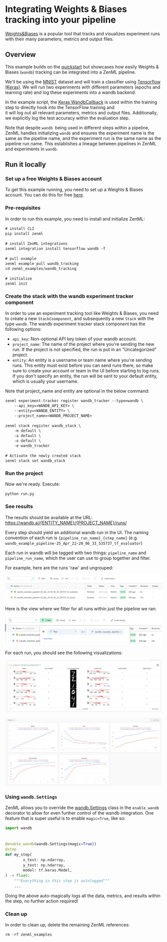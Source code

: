 # Integrating Weights & Biases tracking into your pipeline

[Weights&Biases](https://wandb.ai/site/experiment-tracking) is a popular
tool that tracks and visualizes experiment runs with their many parameters,
metrics and output files.

## Overview

This example builds on the [quickstart](../quickstart) but showcases how easily
Weights & Biases (`wandb`) tracking can be integrated into a ZenML pipeline.

We'll be using the [MNIST](http://yann.lecun.com/exdb/mnist/) dataset and
will train a classifier using [Tensorflow (Keras)](https://www.tensorflow.org/).
We will run two experiments with different parameters (epochs and learning rate)
and log these experiments into a wandb backend. 

In the example script, the [Keras WandbCallback](https://docs.wandb.ai/ref/python/integrations/keras/wandbcallback) is
used within the training step to directly hook into the TensorFlow training and  
it will log out all relevant parameters, metrics and output files. Additionally,
we explicitly log the test accuracy within the evaluation step.

Note that despite `wandb `being used in different steps within a pipeline, ZenML handles initializing `wandb` 
and ensures the experiment name is the same as the pipeline name, and the experiment run is the same name 
as the pipeline run name. This establishes a lineage between pipelines in ZenML and experiments in `wandb`.

## Run it locally

### Set up a free Weights & Biases account
To get this example running, you need to set up a Weights & Biases account. You can do this for free [here](https://wandb.ai/login?signup=true).

### Pre-requisites
In order to run this example, you need to install and initialize ZenML:

```shell
# install CLI
pip install zenml

# install ZenML integrations
zenml integration install tensorflow wandb -f

# pull example
zenml example pull wandb_tracking
cd zenml_examples/wandb_tracking

# initialize
zenml init
```

### Create the stack with the wandb experiment tracker component

In order to use an experiment tracking tool like Weights & Biases, you need to create a new `StackCoomponent`,  and 
subsequently a new `Stack` with the type `wandb`. The wandb experiment tracker stack component has the following options:

- `api_key`: Non-optional API key token of your wandb account.
- `project_name`: The name of the project where you're sending the new run. If the project is not specified, the run is put in an "Uncategorized" project.
- `entity`: An entity is a username or team name where you're sending runs. This entity must exist before you can send runs there, so make sure to create your account or team in the UI before starting to log runs. If you don't specify an entity, the run will be sent to your default entity, which is usually your username. 

Note that project_name and entity are optional in the below command:

```shell
zenml experiment-tracker register wandb_tracker --type=wandb \
    --api_key=<WANDB_API_KEY> \
    --entity=<WANDB_ENTITY> \
    --project_name=<WANDB_PROJECT_NAME>

zenml stack register wandb_stack \
    -m default \
    -a default \
    -o default \
    -e wandb_tracker
    
# Activate the newly created stack
zenml stack set wandb_stack
```

### Run the project
Now we're ready. Execute:

```shell
python run.py
```

### See results
The results should be available at the URL: https://wandb.ai/{ENTITY_NAME}/{PROJECT_NAME}/runs/

Every step should yield an additional wandb run in the UI. The naming convention of each run is `{pipeline_run_name}_{step_name}` (e.g. `wandb_example_pipeline-25_Apr_22-20_06_33_535737_tf_evaluator`)

Each run in wandb will be tagged with two things: `pipeline_name` and `pipeline_run_name`, which the user can use to group together and filter. 

For example, here are the runs 'raw' and ungrouped:

![Chart Results](assets/wandb_runs_ungrouped.png)

Here is the view where we filter for all runs within just the pipeline we ran:

![Chart Results](assets/wandb_grouped.png)

For each run, you should see the following visualizations:

![Table Results](assets/wandb_table_results.png)

![Chart Results](assets/wandb_charts_results.png)


### Using `wandb.Settings`

ZenML allows you to override the [wandb.Settings](https://github.com/wandb/client/blob/master/wandb/sdk/wandb_settings.py#L353) 
class in the `enable_wandb` decorator to allow for even further control of the wandb integration. One feature that is super useful 
is to enable `magic=True`, like so:

```python
import wandb


@enable_wandb(wandb.Settings(magic=True))
@step
def my_step(
        x_test: np.ndarray,
        y_test: np.ndarray,
        model: tf.keras.Model,
) -> float:
    """Everything in this step is autologged"""
    ...
```

Doing the above auto-magically logs all the data, metrics, and results within the step, no further action required!

### Clean up
In order to clean up, delete the remaining ZenML references:

```shell
rm -rf zenml_examples
```
